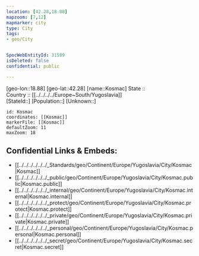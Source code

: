 ```yaml
---
location: [42.28,18.88] 
mapzoom: [7,12] 
mapmarker: city 
type: City
tags:
- geo/City


SpocWebEntityId: 31589
isDeleted: false
confidential: public

---
```

[geo-lon::18.88] 
[geo-lat::42.28] 
[name::Kosmac] 
State ::  
Country :: [[../../../../Europe~South/Yugoslavia]]  
[StateId::] 
[Population::] 
[Unknown::] 


```leaflet
id: Kosmac
coordinates: [[Kosmac]] 
markerFile: [[Kosmac]] 
defaultZoom: 11 
maxZoom: 18
```


## Confidential Links & Embeds: 
- [[../../../../../../_Standards/geo/Continent/Europe/Yugoslavia/City/Kosmac|Kosmac]] 
- [[../../../../../../_public/geo/Continent/Europe/Yugoslavia/City/Kosmac.public|Kosmac.public]] 
- [[../../../../../../_internal/geo/Continent/Europe/Yugoslavia/City/Kosmac.internal|Kosmac.internal]] 
- [[../../../../../../_protect/geo/Continent/Europe/Yugoslavia/City/Kosmac.protect|Kosmac.protect]] 
- [[../../../../../../_private/geo/Continent/Europe/Yugoslavia/City/Kosmac.private|Kosmac.private]] 
- [[../../../../../../_personal/geo/Continent/Europe/Yugoslavia/City/Kosmac.personal|Kosmac.personal]] 
- [[../../../../../../_secret/geo/Continent/Europe/Yugoslavia/City/Kosmac.secret|Kosmac.secret]] 
